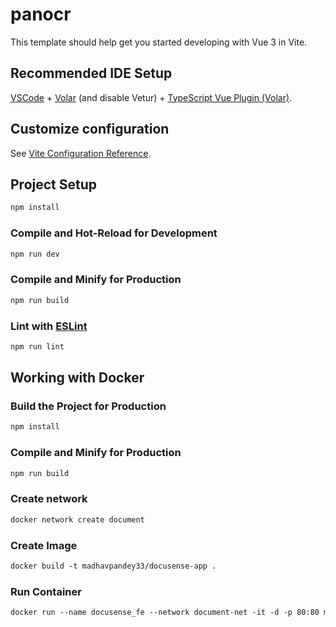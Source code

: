# panocr

This template should help get you started developing with Vue 3 in Vite.

## Recommended IDE Setup

[VSCode](https://code.visualstudio.com/) + [Volar](https://marketplace.visualstudio.com/items?itemName=Vue.volar) (and disable Vetur) + [TypeScript Vue Plugin (Volar)](https://marketplace.visualstudio.com/items?itemName=Vue.vscode-typescript-vue-plugin).

## Customize configuration

See [Vite Configuration Reference](https://vitejs.dev/config/).

## Project Setup

```sh
npm install
```

### Compile and Hot-Reload for Development

```sh
npm run dev
```

### Compile and Minify for Production

```sh
npm run build
```

### Lint with [ESLint](https://eslint.org/)

```sh
npm run lint
```

## Working with Docker

### Build the Project for Production

```sh
npm install
```

### Compile and Minify for Production

```sh
npm run build
```

### Create network
```dockerfile
docker network create document
```

### Create Image
```dockerfile
docker build -t madhavpandey33/docusense-app .
```

### Run Container
```dockerfile
docker run --name docusense_fe --network document-net -it -d -p 80:80 madhavpandey33/docusense-app
```